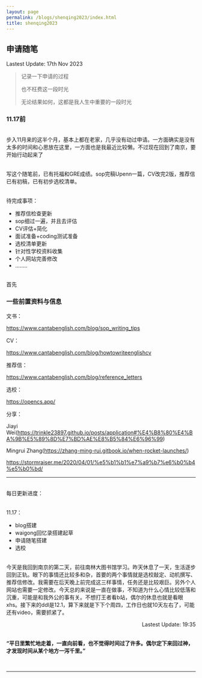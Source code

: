 ```yaml
---
layout: page
permalink: /blogs/shenqing2023/index.html
title: shenqing2023
---
```


## 申请随笔
<p align="left">Lastest Update: 17th Nov 2023</p>

> 记录一下申请的过程
>
> 也不枉费这一段时光
>
> 无论结果如何，这都是我人生中重要的一段时光

### 11.17前
<br>步入11月来的这半个月，基本上都在老家，几乎没有动过申请。一方面确实是没有太多的时间和心思放在这里，一方面也是我最近比较懒。不过现在回到了南京，要开始行动起来了

<br>写这个随笔前，已有托福和GRE成绩。sop完稿Upenn一篇，CV改完2版，推荐信已有初稿，已有初步选校清单。

<br>待完成事项：

- 推荐信检查更新
- sop细过一遍，并且去评估
- CV评估+简化
- 面试准备+coding测试准备
- 选校清单更新
- 针对性学校资料收集
- 个人网站完善修改
- ........


<br>首先

### 一些前置资料与信息

文书：

https://www.cantabenglish.com/blog/sop_writing_tips

CV：

https://www.cantabenglish.com/blog/howtowriteenglishcv

推荐信：

https://www.cantabenglish.com/blog/reference_letters

选校：

https://opencs.app/

分享：

Jiayi Wei(https://trinkle23897.github.io/posts/application#%E4%B8%80%E4%BA%9B%E5%89%8D%E7%BD%AE%E8%B5%84%E6%96%99)

Mingrui Zhang(https://zhang-ming-rui.gitbook.io/when-rocket-launches/)

https://stormraiser.me/2020/04/01/%e5%b1%b1%e7%a9%b7%e6%b0%b4%e5%b0%bd/


------

<br>每日更新进度：

<br>11.17：
- blog搭建
- waigong回忆录搭建起草
- 申请随笔搭建
- 选校

<br>今天是我回到南京的第二天，前往南林大图书馆学习。昨天休息了一天，生活逐步回到正轨。眼下的事情还比较多和杂，首要的两个事情就是选校敲定、动机撰写、推荐信修改。我需要在后天晚上前完成这三样事情，任务还是比较艰巨。另外个人网站也需要一定修改。今天总的来说是一直在做事，不知道为什么心情比较低落和沉重，可能是和我外公的事有关。不想打王者看b站，偶尔的休息也就是看眼xhs。接下来的ddl是12.1，算下来就是下下个周四，工作日也就10天左右了，可能还有video，需要抓紧了。

<p align="right">Lastest Update: 19:35</p>

<!-- <br>而Camb暑研最后的成果考评是基于以下三个部分：

- 暑研课程出勤（10%，大家都差不多，甚至请假还可以豁免，这个不提）
- Research Proposal（45%，单写作花了5天时间）
- Final Report（45%，单写作花了14天时间）

<br>最后放一下成绩单和推荐信，相当于"暑研收获"了

- Certificate of Completion 结课证明，没啥用
- Programme Transcript 成绩单(双A)，还算不错，CV上可以多两个字符？
- Letter of Recommendation 基本算“模版推”，没想到的是，之后在暑研申请派上用场了，这个会在另一篇文章细聊。

<center>
<img src="/blogs/cambridge.assets/rl.png">
</center>



------

### 关于暑研本身

就针对暑研来说，线下的体验绝对是更好、收获更多的。但**疫情影响**（担心新学期，学校不给进，隔离周期太长）；还有就是**实力太差**（没错就是菜，大二无paper无connection弱鸡，根本申不到实地暑研）

<br>所以最终选择走付费暑研这种野路子，虽然含金量不高，但胜在方便，不会打乱节奏。总之，从今年6月确定收到offer开始，到正式出成绩单（11月中旬），完整的流程大概是走了5个月。

<br>说回暑研本身，导师 Pietro Liò 是意大利人，在剑桥拿到了Msc学位，然后回意大利攻了**两个PhD** (Systems Dynamics & Theoretical Genetics)，而近几年他主要是做图神经网络和计算生物学。

<br>但就像同项目的朋友(wyc)在知乎上吐槽的，教授的英文口音确实是一言难尽，三节AI正课几乎听不懂——当然，一方面确实是口音的问题，但更多的是ML (机器学习) 经历的欠缺。不过，至少这次暑研在比较感兴趣的 **ML+IIoT** 领域，做了比较深入的文献综述，最后产出的 [Research Proposal](https://caihanlin.com/mypaper/IP/Proposal.pdf) 和 [Final Report](https://caihanlin.com/mypaper/202210camb.pdf) 在大三下的实习学期也给我带来了很大的便利。

<br>最后还要提到，暑研的 Supervisor 是 Liò 教授的二年级博士生，我们叫他Jerry学长——北邮本科，然后在 Sheffield 读了一年MSc，在PhD阶段来到了剑桥做Wireless和ML

<br>学长主要是负责给我们上 Practical（学术技能和ML入门）和 Supervision（项目辅导，给我们的课题进展提供建议）两门课，豪不夸张地说，这次暑研的质量与体验感，很大程度上都是靠Jerry学长撑起来的。

---

### 同期的故事

暑研的同期，把大二下学期搞的那篇 [IoT-System](https://caihanlin.com/mypaper/202208cenim.pdf) 的文章给投了，稀里糊涂中的某IEEE亚洲水会，虽然水的一批，但总算是有自己的第一篇文章。

<br>同时，大三学年停掉了一切学生工作之后，终于可以静下心来学习、读论文、做自己真正喜欢的事情了。大三上，拿到了本科生涯第1次专业第一（GPA3.97），开始做[第二篇文章](https://caihanlin.com/mypaper/202302ICAROB.pdf)并投稿，达到了舒适的**Work-Life-Balance**，总而言之，我逐渐达到了自己所向往的生活。

<br>而回过头来，这次Camb暑研的经历，也让我暂时是坚定了未来攻读PhD的念头。与此同时，受暑研同学（wyc, chx, wjy）的启发，也让我开始更多地关注海外机会——即后来的“海外暑研申请”，这个后面会再写一篇文章细谈。



------

### 关于暑研做的东西

最后还是想简单总结一下这次暑研做的东西：**RIGMS Testbed for IoT Cybersecurity Using Machine Learning Based Approach**

<br>整体思路很大程度上参考了这篇：SCADA System Testbed for Cybersecurity Research Using Machine Learning Approach（连标题都是模仿的，这个系列作者的工作可读性很强）

<br>总之，我们的工作是依照之前实现的 IoT-System 进行魔改，目的是把这个现成的System整合成一个Physical Testbed，然后对其实施定向多源安全攻击（Mutiple-Mixed-Attacks，通过现成的工具实施攻击，抓包也是现成的工具）

<br>进一步，在攻击过程中，捕捉Traffic Activities，提取Traffic Features，最后对数据进行挖掘分析、打标签并汇总，用于后续的训练测试。最后，我们选用了5个不同类型的ML模型来进行训练、测试验证。附上Abstract：

> This paper proposes a real-time intelligent garbage monitoring system (RIGMS) testbed for IoT cybersecurity research. The testbed is established by realistic devices in the physical world, which is a stage in the process of municipal waste disposal. Multiple-mix-attacks were conducted based on the testbed. During the attack scenarios, the network activities were analyzed, and the traffic features were extracted to design a representative RIGMS dataset for training and verifying the authenticity of the machine learning based models. In this paper, five advanced ML models were utilized to detect the cyber-attacks. Experiment results verified the feasibility of implementing learning based models to detect multiple-mix-attacks.

<br>最后上几张图吧：

<left>
<img src="/blogs/cambridge.assets/system.png">
</left>
*图3—Testbed的主要框架*

<left>
<img src="/blogs/cambridge.assets/flowchart.png">
</left>
*图5—训练测试的flow-chart*

<left>
<img src="/blogs/cambridge.assets/table.png">
</left>

*表9—最终跑出来的效果*

<left>
<img src="/blogs/cambridge.assets/results.png">
</left>
*图6—Matlab画的Acc对比图*



------

### 写在最后

最后是闲聊时间。

<br>这几天在知乎看到这么个题目：*# 如何看待广西自治区政府奖学金评审，广西大学推荐人选跨专业取得多项成果和发明专利，大学生真有这么厉害吗？*

<br>均分不到70，却有40+个项目...各种专利、软著（经查大部分都是并未得到授权的，反正都稀里糊涂填上去），这样的履历真的漂亮吗？评选出这样履历的学校们，真的光彩吗？

> “脚踏实地，脚踏实地啊，学弟学妹们”，人生是要跨越**100级**台阶的，而这**第1、2、3级**台阶走得多快，对于人生的整体而言，无足轻重。要明白，走得快并不代表走得远。

本科生进实验室，做paper，绝对是利大于弊的，即使是所谓的“灌水”——毕竟Q先生说过——“90%的数学论文都是...”——从这点出发，有paper至少能证明你科研的能力、激情与基本素养。

<br>但是，绝不要提倡**为了卷而卷的本科生科研**，不要涌入**“一切为了刷简历”**的囹圄当中。在 FZU-MIEC 的三年，我们见过太多一心为了刷履历、卷综测，最后落得身败名裂，两头空的家伙——读者朋友们，请一定勿忘初心呀。 -->

<br>**“平日里繁忙地走着，一直向前看，也不觉得时间过了许多。偶尔定下来回过神，才发现时间从某个地方一泻千里。”**

<br>

------





